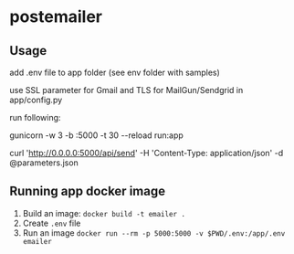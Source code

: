 # postemailer

## Usage

add .env file to app folder (see env folder with samples)

use SSL parameter for Gmail and TLS for MailGun/Sendgrid in app/config.py

run following: 

gunicorn -w 3 -b :5000 -t 30 --reload run:app

curl 'http://0.0.0.0:5000/api/send' -H 'Content-Type: application/json' -d @parameters.json

## Running app docker image

1. Build an image: `docker build -t emailer .`
2. Create `.env` file
3. Run an image `docker run --rm -p 5000:5000 -v $PWD/.env:/app/.env emailer`
